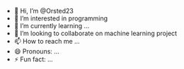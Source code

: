- 👋 Hi, I’m @Orsted23
- 👀 I’m interested in programming 
- 🌱 I’m currently learning ...
- 💞️ I’m looking to collaborate on machine learning project
- 📫 How to reach me ...
- 😄 Pronouns: ...
- ⚡ Fun fact: ...

<!---
Orsted23/Orsted23 is a ✨ special ✨ repository because its `README.md` (this file) appears on your GitHub profile.
You can click the Preview link to take a look at your changes.
--->
